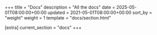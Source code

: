 +++
title = "Docs"
description = "All the docs"
date = 2025-05-01T08:00:00+00:00
updated = 2021-05-01T08:00:00+00:00
sort_by = "weight"
weight = 1
template = "docs/section.html"

[extra]
current_section = "docs"
+++
